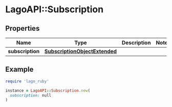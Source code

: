 # LagoAPI::Subscription

## Properties

| Name | Type | Description | Notes |
| ---- | ---- | ----------- | ----- |
| **subscription** | [**SubscriptionObjectExtended**](SubscriptionObjectExtended.md) |  |  |

## Example

```ruby
require 'lago_ruby'

instance = LagoAPI::Subscription.new(
  subscription: null
)
```

